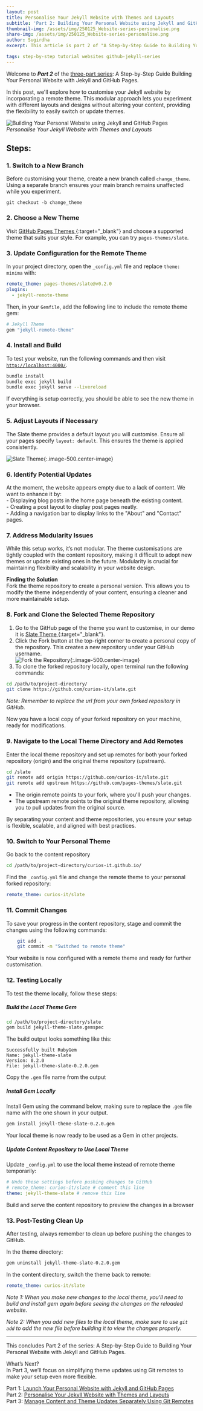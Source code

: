 ```yaml
---
layout: post
title: Personalise Your Jekyll Website with Themes and Layouts 
subtitle: 'Part 2: Building Your Personal Website using Jekyll and GitHub Pages'
thumbnail-img: /assets/img/250125_Website-series-personalise.png
share-img: /assets/img/250125_Website-series-personalise.png
author: Sugirdha
excerpt: This article is part 2 of "A Step-by-Step Guide to Building Your Personal Website with Jekyll and GitHub Pages." In this post, we'll explore how to customise your Jekyll website by incorporating a remote theme. This modular approach lets you experiment with different layouts and designs without altering your content, providing the flexibility to easily switch or update themes.

tags: step-by-step tutorial websites github-jekyll-series
---
```


Welcome to **_Part 2_** of the [three-part series](/tags/#github-jekyll-series): A Step-by-Step Guide Building Your Personal Website with Jekyll and GitHub Pages.  

In this post, we'll explore how to customise your Jekyll website by incorporating a remote theme. This modular approach lets you experiment with different layouts and designs without altering your content, providing the flexibility to easily switch or update themes.

![Building Your Personal Website using Jekyll and GitHub Pages](/assets/img/250125_Website-series-personalise.png)  
_Personalise Your Jekyll Website with Themes and Layouts_

## Steps:

### 1. Switch to a New Branch
Before customising your theme, create a new branch called `change_theme`. Using a separate branch ensures your main branch remains unaffected while you experiment.  
```
git checkout -b change_theme
```

### 2. Choose a New Theme
Visit [GitHub Pages Themes <i class="fa-solid fa-up-right-from-square"></i>](https://pages.github.com/themes/){:target="_blank"} and choose a supported theme that suits your style. 
For example, you can try `pages-themes/slate`.  

### 3. Update Configuration for the Remote Theme
In your project directory, open the `_config.yml` file and replace `theme: minima` with:  
```yaml
remote_theme: pages-themes/slate@v0.2.0
plugins:
  - jekyll-remote-theme
```
Then, in your `Gemfile`, add the following line to include the remote theme gem:
```ruby
# Jekyll Theme
gem "jekyll-remote-theme"
```
### 4. Install and Build
To test your website, run the following commands and then visit [`http://localhost:4000/`](http://localhost:4000/).

```bash
bundle install
bundle exec jekyll build
bundle exec jekyll serve --livereload
```
If everything is setup correctly, you should be able to see the new theme in your browser. 

### 5. Adjust Layouts if Necessary
The Slate theme provides a default layout you will customise. Ensure all your pages specify `layout: default`. This ensures the theme is applied consistently.  

![Slate Theme](/assets/img/250125_slate_default.png){:.image-500.center-image}

### 6. Identify Potential Updates

At the moment, the website appears empty due to a lack of content. We want to enhance it by:  
    - Displaying blog posts in the home page beneath the existing content.  
    - Creating a post layout to display post pages neatly.  
    - Adding a navigation bar to display links to the "About" and "Contact" pages.  

### 7. Address Modularity Issues

While this setup works, it’s not modular. The theme customisations are tightly coupled with the content repository, making it difficult to adopt new themes or update existing ones in the future. Modularity is crucial for maintaining flexibility and scalability in your website design.

**Finding the Solution**  
Fork the theme repository to create a personal version. This allows you to modify the theme independently of your content, ensuring a cleaner and more maintainable setup.

### 8. Fork and Clone the Selected Theme Repository
1. Go to the GitHub page of the theme you want to customise, in our demo it is [Slate Theme <i class="fa-solid fa-up-right-from-square"></i>](https://github.com/pages-themes/slate){:target="_blank"}.  
2. Click the Fork button at the top-right corner to create a personal copy of the repository. This creates a new repository under your GitHub username.  
![Fork the Repository](/assets/img/250125_fork.png){:.image-500.center-image}  
3. To clone the forked repository locally, open terminal run the following commands:  
```bash
cd /path/to/project-directory/
git clone https://github.com/curios-it/slate.git
```
_Note: Remember to replace the url from your own forked repository in GitHub._  

Now you have a local copy of your forked repository on your machine, ready for modifications.  

### 9. Navigate to the Local Theme Directory and Add Remotes
Enter the local theme repository and set up remotes for both your forked repository (origin) and the original theme repository (upstream).
```bash 
cd /slate  
git remote add origin https://github.com/curios-it/slate.git 
git remote add upstream https://github.com/pages-themes/slate.git  
```
- The origin remote points to your fork, where you'll push your changes.  
- The upstream remote points to the original theme repository, allowing you to pull updates from the original source.  

By separating your content and theme repositories, you ensure your setup is flexible, scalable, and aligned with best practices.  

### 10. Switch to Your Personal Theme
Go back to the content repository  
```bash
cd /path/to/project-directory/curios-it.github.io/
```

Find the `_config.yml` file and change the remote theme to your personal forked repository:  
```yaml
remote_theme: curios-it/slate
```

### 11. Commit Changes
To save your progress in the content repository, stage and commit the changes using the following commands:  
```bash
    git add .
    git commit -m "Switched to remote theme"
```
Your website is now configured with a remote theme and ready for further customisation.

### 12. Testing Locally
To test the theme locally, follow these steps:

##### Build the Local Theme Gem
  ```bash
  cd /path/to/project-directory/slate
  gem build jekyll-theme-slate.gemspec
  ```
The build output looks something like this:  

    Successfully built RubyGem  
    Name: jekyll-theme-slate  
    Version: 0.2.0  
    File: jekyll-theme-slate-0.2.0.gem   

Copy the `.gem` file name from the output

##### Install Gem Locally
Install Gem using the command below, making sure to replace the `.gem` file name with the one shown in your output.  

  ```bash
  gem install jekyll-theme-slate-0.2.0.gem  
  ```

Your local theme is now ready to be used as a Gem in other projects.

##### Update Content Repository to Use Local Theme
Update `_config.yml` to use the local theme instead of remote theme temporarily:  
   
  ```yaml
  # Undo these settings before pushing changes to GitHub  
  # remote_theme: curios-it/slate # comment this line
  theme: jekyll-theme-slate # remove this line
  ```

Build and serve the content repository to preview the changes in a browser

### 13. Post-Testing Clean Up
After testing, always remember to clean up before pushing the changes to GitHub.

In the theme directory:
  ```bash
  gem uninstall jekyll-theme-slate-0.2.0.gem 
  ```
In the content directory, switch the theme back to remote:
  ```yaml
  remote_theme: curios-it/slate
  ```

_Note 1: When you make new changes to the local theme, you'll need to build and install gem again before seeing the changes on the reloaded website._

_Note 2: When you add new files to the local theme, make sure to use `git add` to add the new file before building it to view the changes properly._

---

This concludes Part 2 of the series: A Step-by-Step Guide to Building Your Personal Website with Jekyll and GitHub Pages.

What’s Next?  
In Part 3, we’ll focus on simplifying theme updates using Git remotes to make your setup even more flexible.

Part 1: [Launch Your Personal Website with Jekyll and GitHub Pages](/2025/01/24/github-jekyll-part-1.html)  
Part 2: [Personalise Your Jekyll Website with Themes and Layouts](#)  
Part 3: [Manage Content and Theme Updates Separately Using Git Remotes](/2025/01/26/github-jekyll-part-3.html)  

